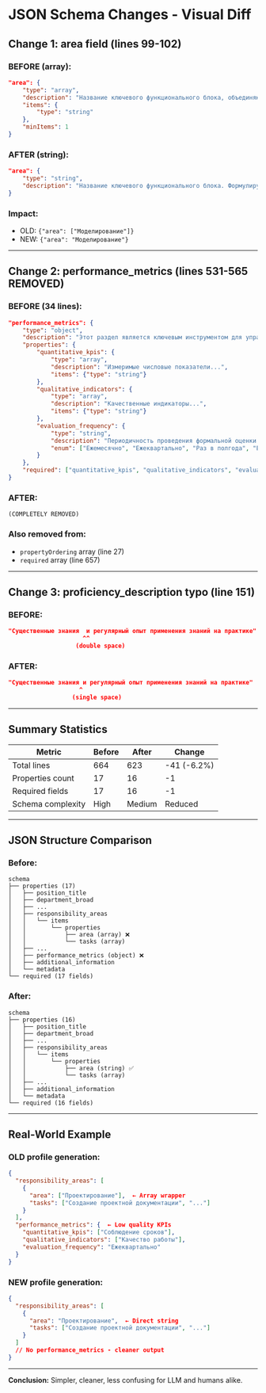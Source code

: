 # JSON Schema Changes - Visual Diff

## Change 1: area field (lines 99-102)

### BEFORE (array):
```json
"area": {
    "type": "array",
    "description": "Название ключевого функционального блока, объединяющего группу схожих по своей сути задач. Формулируется как отглагольное существительное или краткая фраза, отражающая главную цель этого блока. Примеры: 'Управление строительством', 'Продажа объектов недвижимости', 'Подбор и адаптация персонала', 'Правовое сопровождение сделок'.",
    "items": {
        "type": "string"
    },
    "minItems": 1
}
```

### AFTER (string):
```json
"area": {
    "type": "string",
    "description": "Название ключевого функционального блока. Формулируется как отглагольное существительное или краткая фраза. Примеры: 'Моделирование', 'Проектирование', 'Работа с документацией'."
}
```

### Impact:
- OLD: `{"area": ["Моделирование"]}`
- NEW: `{"area": "Моделирование"}`

---

## Change 2: performance_metrics (lines 531-565 REMOVED)

### BEFORE (34 lines):
```json
"performance_metrics": {
    "type": "object",
    "description": "Этот раздел является ключевым инструментом для управления эффективностью...",
    "properties": {
        "quantitative_kpis": {
            "type": "array",
            "description": "Измеримые числовые показатели...",
            "items": {"type": "string"}
        },
        "qualitative_indicators": {
            "type": "array",
            "description": "Качественные индикаторы...",
            "items": {"type": "string"}
        },
        "evaluation_frequency": {
            "type": "string",
            "description": "Периодичность проведения формальной оценки...",
            "enum": ["Ежемесячно", "Ежеквартально", "Раз в полгода", "Ежегодно"]
        }
    },
    "required": ["quantitative_kpis", "qualitative_indicators", "evaluation_frequency"]
}
```

### AFTER:
```
(COMPLETELY REMOVED)
```

### Also removed from:
- `propertyOrdering` array (line 27)
- `required` array (line 657)

---

## Change 3: proficiency_description typo (line 151)

### BEFORE:
```json
"Существенные знания  и регулярный опыт применения знаний на практике"
                     ^^
                   (double space)
```

### AFTER:
```json
"Существенные знания и регулярный опыт применения знаний на практике"
                    ^
                  (single space)
```

---

## Summary Statistics

| Metric | Before | After | Change |
|--------|--------|-------|--------|
| Total lines | 664 | 623 | -41 (-6.2%) |
| Properties count | 17 | 16 | -1 |
| Required fields | 17 | 16 | -1 |
| Schema complexity | High | Medium | Reduced |

---

## JSON Structure Comparison

### Before:
```
schema
├── properties (17)
│   ├── position_title
│   ├── department_broad
│   ├── ...
│   ├── responsibility_areas
│   │   └── items
│   │       └── properties
│   │           ├── area (array) ❌
│   │           └── tasks (array)
│   ├── ...
│   ├── performance_metrics (object) ❌
│   ├── additional_information
│   └── metadata
└── required (17 fields)
```

### After:
```
schema
├── properties (16)
│   ├── position_title
│   ├── department_broad
│   ├── ...
│   ├── responsibility_areas
│   │   └── items
│   │       └── properties
│   │           ├── area (string) ✅
│   │           └── tasks (array)
│   ├── ...
│   ├── additional_information
│   └── metadata
└── required (16 fields)
```

---

## Real-World Example

### OLD profile generation:
```json
{
  "responsibility_areas": [
    {
      "area": ["Проектирование"],  ← Array wrapper
      "tasks": ["Создание проектной документации", "..."]
    }
  ],
  "performance_metrics": {  ← Low quality KPIs
    "quantitative_kpis": ["Соблюдение сроков"],
    "qualitative_indicators": ["Качество работы"],
    "evaluation_frequency": "Ежеквартально"
  }
}
```

### NEW profile generation:
```json
{
  "responsibility_areas": [
    {
      "area": "Проектирование",  ← Direct string
      "tasks": ["Создание проектной документации", "..."]
    }
  ]
  // No performance_metrics - cleaner output
}
```

---

**Conclusion:** Simpler, cleaner, less confusing for LLM and humans alike.
